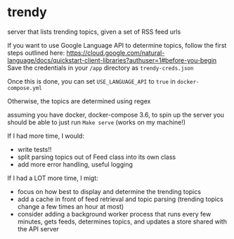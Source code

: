 # trendy
server that lists trending topics, given a set of RSS feed urls

If you want to use Google Language API to determine topics, follow the first steps outlined here:
https://cloud.google.com/natural-language/docs/quickstart-client-libraries?authuser=1#before-you-begin
Save the credentials in your `/app` directory as `trendy-creds.json`

Once this is done, you can set `USE_LANGUAGE_API` to `true` in `docker-compose.yml`

Otherwise, the topics are determined using regex

assuming you have docker, docker-compose 3.6,
to spin up the server you should be able to just run `Make serve` (works on my machine!)

If I had more time, I would:
- write tests!!
- split parsing topics out of Feed class into its own class
- add more error handling, useful logging

If I had a LOT more time, I migt:
- focus on how best to display and determine the trending topics
- add a cache in front of feed retrieval and topic parsing (trending topics change a few times an hour at most)
- consider adding a background worker process that runs every few minutes, gets feeds, determines topics,
and updates a store shared with the API server
